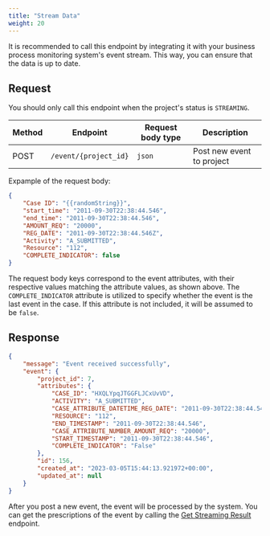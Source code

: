 ```yaml
---
title: "Stream Data"
weight: 20
---
```


It is recommended to call this endpoint by integrating it with your business process monitoring system's event stream. This way, you can ensure that the data is up to date.

## Request

You should only call this endpoint when the project's status is `STREAMING`.

| Method | Endpoint | Request body type | Description |
| ------ | -------- | ----------------- | ----------- |
| POST | `/event/{project_id}` | `json` | Post new event to project |

Expample of the request body:

```json
{
    "Case ID": "{{randomString}}",
    "start_time": "2011-09-30T22:38:44.546",
    "end_time": "2011-09-30T22:38:44.546",
    "AMOUNT_REQ": "20000",
    "REG_DATE": "2011-09-30T22:38:44.546Z",
    "Activity": "A_SUBMITTED",
    "Resource": "112",
    "COMPLETE_INDICATOR": false
}
```

The request body keys correspond to the event attributes, with their respective values matching the attribute values, as shown above. The `COMPLETE_INDICATOR` attribute is utilized to specify whether the event is the last event in the case. If this attribute is not included, it will be assumed to be `false`.

## Response

```json
{
    "message": "Event received successfully",
    "event": {
        "project_id": 7,
        "attributes": {
            "CASE_ID": "HXQLYpqJTGGFLJCxUvVD",
            "ACTIVITY": "A_SUBMITTED",
            "CASE_ATTRIBUTE_DATETIME_REG_DATE": "2011-09-30T22:38:44.546Z",
            "RESOURCE": "112",
            "END_TIMESTAMP": "2011-09-30T22:38:44.546",
            "CASE_ATTRIBUTE_NUMBER_AMOUNT_REQ": "20000",
            "START_TIMESTAMP": "2011-09-30T22:38:44.546",
            "COMPLETE_INDICATOR": "False"
        },
        "id": 156,
        "created_at": "2023-03-05T15:44:13.921972+00:00",
        "updated_at": null
    }
}
```

After you post a new event, the event will be processed by the system. You can get the prescriptions of the event by calling the [Get Streaming Result](/workflow/get-prescriptions/get-streaming-result/) endpoint.
